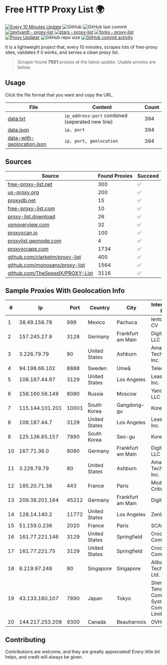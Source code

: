 
# Free HTTP Proxy List 🌍

[![Every 10 Minutes Update](https://github.com/mertguvencli/http-proxy-list/actions/workflows/main.yml/badge.svg?branch=main)](https://github.com/mertguvencli/http-proxy-list/actions/workflows/main.yml)
![GitHub](https://img.shields.io/github/license/mertguvencli/http-proxy-list)
![GitHub last commit](https://img.shields.io/github/last-commit/mertguvencli/http-proxy-list)
[![zevtyardt - proxy-list](https://img.shields.io/static/v1?label=zevtyardt&message=proxy-list&color=blue&logo=github)](https://github.com/zevtyardt/proxy-list "Go to GitHub repo")
[![stars - proxy-list](https://img.shields.io/github/stars/zevtyardt/proxy-list?style=social)](https://github.com/zevtyardt/proxy-list)
[![forks - proxy-list](https://img.shields.io/github/forks/zevtyardt/proxy-list?style=social)](https://github.com/zevtyardt/proxy-list)
[![Proxy Updater](https://github.com/zevtyardt/proxy-list/workflows/Proxy%20Updater/badge.svg)](https://github.com/zevtyardt/proxy-list/actions?query=workflow:"Proxy+Updater")
![GitHub repo size](https://img.shields.io/github/repo-size/zevtyardt/proxy-list)
[![GitHub commit activity](https://img.shields.io/github/commit-activity/m/zevtyardt/proxy-list?logo=commits)](https://github.com/zevtyardt/proxy-list/commits/main)

It is a lightweight project that, every 10 minutes, scrapes lots of free-proxy sites, validates if it works, and serves a clean proxy list.

> Scraper found **7501** proxies at the latest update. Usable proxies are below.

## Usage

Click the file format that you want and copy the URL.

|File|Content|Count|
|----|-------|-----|
|[data.txt](https://raw.githubusercontent.com/mertguvencli/http-proxy-list/main/proxy-list/data.txt)|`ip_address:port` combined (seperated new line)|394|
|[data.json](https://raw.githubusercontent.com/mertguvencli/http-proxy-list/main/proxy-list/data.json)|`ip, port`|394|
|[data-with-geolocation.json](https://raw.githubusercontent.com/mertguvencli/http-proxy-list/main/proxy-list/data-with-geolocation.json)|`ip, port, geolocation`|394|

## Sources

|Source|Found Proxies|Succeed|
|------|-------------|-------|
|[free-proxy-list.net](https://free-proxy-list.net)|300|✅|
|[us-proxy.org](https://www.us-proxy.org)|200|✅|
|[proxydb.net](http://proxydb.net)|15|✅|
|[free-proxy-list.com](https://free-proxy-list.com/?page=&port=&type%5B%5D=http&type%5B%5D=https&up_time=0&search=Search)|10|✅|
|[proxy-list.download](https://www.proxy-list.download/HTTP)|26|✅|
|[vpnoverview.com](https://vpnoverview.com/privacy/anonymous-browsing/free-proxy-servers)|32|✅|
|[proxyscan.io](https://www.proxyscan.io)|100|✅|
|[proxylist.geonode.com](https://proxylist.geonode.com/api/proxy-list?limit=300&page=1&sort_by=lastChecked&sort_type=desc&protocols=http,https)|4|✅|
|[proxyscrape.com](https://api.proxyscrape.com/v2/?request=displayproxies&protocol=http&timeout=10000&country=all&ssl=all&anonymity=all)|1734|✅|
|[github.com/clarketm/proxy-list](https://raw.githubusercontent.com/clarketm/proxy-list/master/proxy-list-raw.txt)|400|✅|
|[github.com/monosans/proxy-list](https://raw.githubusercontent.com/monosans/proxy-list/main/proxies/http.txt)|1564|✅|
|[github.com/TheSpeedX/PROXY-List](https://raw.githubusercontent.com/TheSpeedX/PROXY-List/master/http.txt)|3116|✅|


## Sample Proxies With Geolocation Info

|#|Ip|Port|Country|City|Internet Service Provider|
|-|--|----|-------|----|-------------------------|
|1|38.49.158.78|999|Mexico|Pachuca|Ientc S De RL De CV|
|2|157.245.27.9|3128|Germany|Frankfurt am Main|DigitalOcean, LLC|
|3|3.226.79.79|80|United States|Ashburn|Amazon Technologies Inc.|
|4|94.198.66.102|8888|Sweden|Umeå|Telecom3|
|5|108.187.44.97|3129|United States|Los Angeles|Leaseweb USA, Inc.|
|6|158.160.56.149|8080|Russia|Moscow|Yandex.Cloud LLC|
|7|115.144.101.201|10001|South Korea|Gangdong-gu|Korea Telecom|
|8|108.187.44.7|3129|United States|Los Angeles|Leaseweb USA, Inc.|
|9|125.136.85.157|7890|South Korea|Seo-gu|Korea Telecom|
|10|167.71.36.0|8080|Germany|Frankfurt am Main|DigitalOcean, LLC|
|11|3.226.79.79|80|United States|Ashburn|Amazon Technologies Inc.|
|12|185.20.71.38|443|France|Paris|Mod Mission Critical LLC|
|13|209.38.201.164|45212|Germany|Frankfurt am Main|DigitalOcean|
|14|128.14.140.2|11772|United States|Los Angeles|Zenlayer Inc|
|15|51.159.0.236|2020|France|Paris|SCALEWAY|
|16|161.77.221.146|3129|United States|Springfield|Crocker Communications|
|17|161.77.221.75|3129|United States|Springfield|Crocker Communications|
|18|8.219.97.248|80|Singapore|Singapore|Alibaba (US) Technology Co., Ltd.|
|19|43.133.180.107|7890|Japan|Tokyo|Shenzhen Tencent Computer Systems Company Limited|
|20|144.217.253.209|9300|Canada|Beauharnois|OVH SAS|



## Contributing

Contributions are welcome, and they are greatly appreciated! Every
little bit helps, and credit will always be given.

